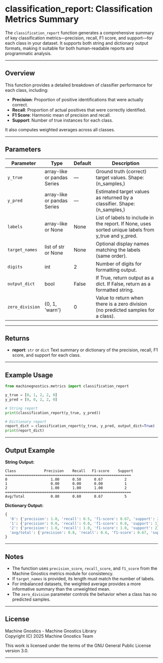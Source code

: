 # classification_report: Classification Metrics Summary

The `classification_report` function generates a comprehensive summary of key classification metrics—precision, recall, F1 score, and support—for each class in your dataset. It supports both string and dictionary output formats, making it suitable for both human-readable reports and programmatic analysis.

---

## Overview

This function provides a detailed breakdown of classifier performance for each class, including:

- **Precision**: Proportion of positive identifications that were actually correct.
- **Recall**: Proportion of actual positives that were correctly identified.
- **F1 Score**: Harmonic mean of precision and recall.
- **Support**: Number of true instances for each class.

It also computes weighted averages across all classes.

---

## Parameters

| Parameter         | Type                        | Default | Description                                                                                         |
| ----------------- | --------------------------- | ------- | --------------------------------------------------------------------------------------------------- |
| `y_true`        | array-like or pandas Series | —      | Ground truth (correct) target values. Shape: (n_samples,)                                           |
| `y_pred`        | array-like or pandas Series | —      | Estimated target values as returned by a classifier. Shape: (n_samples,)                            |
| `labels`        | array-like or None          | None    | List of labels to include in the report. If None, uses sorted unique labels from y_true and y_pred. |
| `target_names`  | list of str or None         | None    | Optional display names matching the labels (same order).                                            |
| `digits`        | int                         | 2       | Number of digits for formatting output.                                                             |
| `output_dict`   | bool                        | False   | If True, return output as a dict. If False, return as a formatted string.                           |
| `zero_division` | {0, 1, 'warn'}              | 0       | Value to return when there is a zero division (no predicted samples for a class).                   |

---

## Returns

- **report**: `str` or `dict`
  Text summary or dictionary of the precision, recall, F1 score, and support for each class.

---

## Example Usage

```python
from machinegnostics.metrics import classification_report

y_true = [0, 1, 2, 2, 0]
y_pred = [0, 0, 2, 2, 0]

# String report
print(classification_report(y_true, y_pred))

# Dictionary report
report_dict = classification_report(y_true, y_pred, output_dict=True)
print(report_dict)
```

---

## Output Example

**String Output:**

```
Class             Precision    Recall   F1-score    Support
==========================================================
0                    1.00      0.50      0.67          2
1                    0.00      0.00      0.00          1
2                    1.00      1.00      1.00          2
==========================================================
Avg/Total            0.80      0.60      0.67          5
```

**Dictionary Output:**

```python
{
  '0': {'precision': 1.0, 'recall': 0.5, 'f1-score': 0.67, 'support': 2},
  '1': {'precision': 0.0, 'recall': 0.0, 'f1-score': 0.0, 'support': 1},
  '2': {'precision': 1.0, 'recall': 1.0, 'f1-score': 1.0, 'support': 2},
  'avg/total': {'precision': 0.8, 'recall': 0.6, 'f1-score': 0.67, 'support': 5}
}
```

---

## Notes

- The function uses `precision_score`, `recall_score`, and `f1_score` from the Machine Gnostics metrics module for consistency.
- If `target_names` is provided, its length must match the number of labels.
- For imbalanced datasets, the weighted average provides a more informative summary than the unweighted mean.
- The `zero_division` parameter controls the behavior when a class has no predicted samples.

---

## License

Machine Gnostics - Machine Gnostics Library  
Copyright (C) 2025  Machine Gnostics Team

This work is licensed under the terms of the GNU General Public License version 3.0.

---
